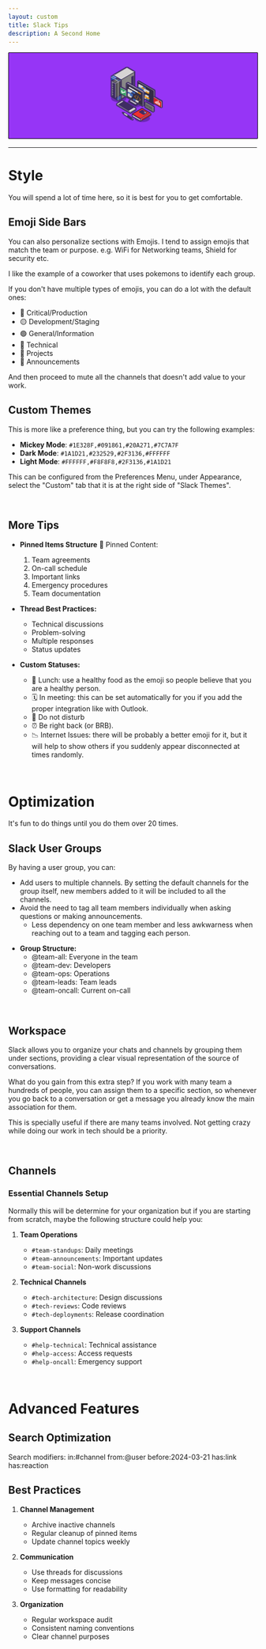 ```yaml
---
layout: custom
title: Slack Tips
description: A Second Home
---
```


<img class="myImg" src="../images/headers/purple-computer.png" alt="headers-purple-computer" style="border: 1px solid #000; border-radius: 1px; padding: 0px; cursor: pointer;">

---

# Style

You will spend a lot of time here, so it is best for you to get comfortable.

## Emoji Side Bars

You can also personalize sections with Emojis. I tend to assign emojis that match the team or purpose. e.g. WiFi for Networking teams, Shield for security etc.

I like the example of a coworker that uses pokemons to identify each group.

If you don't have multiple types of emojis, you can do a lot with the default ones:
- 🔴 Critical/Production
- 🟡 Development/Staging
- 🟢 General/Information
- 🔧 Technical
- 🎯 Projects
- 📢 Announcements

And then proceed to mute all the channels that doesn't add value to your work.

## Custom Themes

This is more like a preference thing, but you can try the following examples:

- **Mickey Mode**: `#1E328F,#091861,#20A271,#7C7A7F`
- **Dark Mode**: `#1A1D21,#232529,#2F3136,#FFFFFF`
- **Light Mode**: `#FFFFFF,#F8F8F8,#2F3136,#1A1D21`

This can be configured from the Preferences Menu, under Appearance, select the "Custom" tab that it is at the right side of "Slack Themes".

<br> 

## More Tips

* **Pinned Items Structure**
   📌 Pinned Content:
   1. Team agreements
   2. On-call schedule
   3. Important links
   4. Emergency procedures
   5. Team documentation

* **Thread Best Practices:**
   - Technical discussions
   - Problem-solving
   - Multiple responses
   - Status updates

* **Custom Statuses:**
   - 🥙 Lunch: use a healthy food as the emoji so people believe that you are a healthy person.
   - 🗓️ In meeting: this can be set automatically for you if you add the proper integration like with Outlook.
   - 🔴 Do not disturb
   - ⏰ Be right back (or BRB).
   - 📉 Internet Issues: there will be probably a better emoji for it, but it will help to show others if you suddenly appear disconnected at times randomly.

<br> 

# Optimization

It's fun to do things until you do them over 20 times.

## Slack User Groups

By having a user group, you can:
- Add users to multiple channels. By setting the default channels for the group itself, new members added to it will be included to all the channels.
- Avoid the need to tag all team members individually when asking questions or making announcements.
   - Less dependency on one team member and less awkwarness when reaching out to a team and tagging each person.


* **Group Structure:**
   - @team-all: Everyone in the team
   - @team-dev: Developers
   - @team-ops: Operations
   - @team-leads: Team leads
   - @team-oncall: Current on-call

<br>

## Workspace
Slack allows you to organize your chats and channels by grouping them under sections, providing a clear visual representation of the source of conversations. 

What do you gain from this extra step? If you work with many team a hundreds of people, you can assign them to a specific section, so whenever you go back to a conversation or get a message you already know the main association for them.

This is specially useful if there are many teams involved. Not getting crazy while doing our work in tech should be a priority.

<br>

## Channels

### Essential Channels Setup

Normally this will be determine for your organization but if you are starting from scratch, maybe the following structure could help you:

1. **Team Operations**
   - `#team-standups`: Daily meetings
   - `#team-announcements`: Important updates
   - `#team-social`: Non-work discussions

2. **Technical Channels**
   - `#tech-architecture`: Design discussions
   - `#tech-reviews`: Code reviews
   - `#tech-deployments`: Release coordination

3. **Support Channels**
   - `#help-technical`: Technical assistance
   - `#help-access`: Access requests
   - `#help-oncall`: Emergency support

<br>

# Advanced Features

## Search Optimization
Search modifiers:
in:#channel
from:@user
before:2024-03-21
has:link
has:reaction

## Best Practices

1. **Channel Management**
   - Archive inactive channels
   - Regular cleanup of pinned items
   - Update channel topics weekly

2. **Communication**
   - Use threads for discussions
   - Keep messages concise
   - Use formatting for readability

3. **Organization**
   - Regular workspace audit
   - Consistent naming conventions
   - Clear channel purposes
